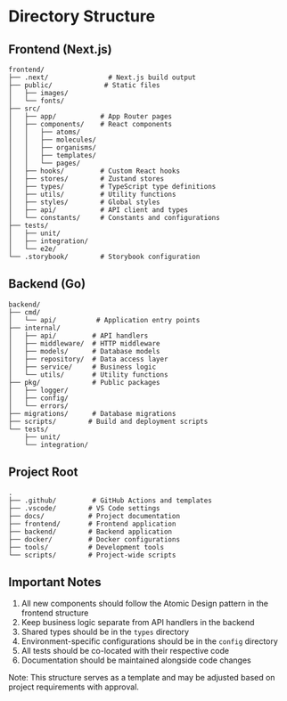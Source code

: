 # Directory Structure

## Frontend (Next.js)
```
frontend/
├── .next/               # Next.js build output
├── public/             # Static files
│   ├── images/
│   └── fonts/
├── src/
│   ├── app/           # App Router pages
│   ├── components/    # React components
│   │   ├── atoms/
│   │   ├── molecules/
│   │   ├── organisms/
│   │   ├── templates/
│   │   └── pages/
│   ├── hooks/         # Custom React hooks
│   ├── stores/        # Zustand stores
│   ├── types/         # TypeScript type definitions
│   ├── utils/         # Utility functions
│   ├── styles/        # Global styles
│   ├── api/           # API client and types
│   └── constants/     # Constants and configurations
├── tests/
│   ├── unit/
│   ├── integration/
│   └── e2e/
└── .storybook/        # Storybook configuration
```

## Backend (Go)
```
backend/
├── cmd/
│   └── api/          # Application entry points
├── internal/
│   ├── api/         # API handlers
│   ├── middleware/  # HTTP middleware
│   ├── models/      # Database models
│   ├── repository/  # Data access layer
│   ├── service/     # Business logic
│   └── utils/       # Utility functions
├── pkg/             # Public packages
│   ├── logger/
│   ├── config/
│   └── errors/
├── migrations/      # Database migrations
├── scripts/        # Build and deployment scripts
└── tests/
    ├── unit/
    └── integration/
```

## Project Root
```
.
├── .github/         # GitHub Actions and templates
├── .vscode/        # VS Code settings
├── docs/           # Project documentation
├── frontend/       # Frontend application
├── backend/        # Backend application
├── docker/         # Docker configurations
├── tools/          # Development tools
└── scripts/        # Project-wide scripts
```

## Important Notes

1. All new components should follow the Atomic Design pattern in the frontend structure
2. Keep business logic separate from API handlers in the backend
3. Shared types should be in the `types` directory
4. Environment-specific configurations should be in the `config` directory
5. All tests should be co-located with their respective code
6. Documentation should be maintained alongside code changes

Note: This structure serves as a template and may be adjusted based on project requirements with approval. 